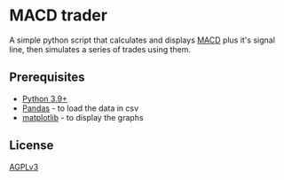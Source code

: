 # MACD trader

A simple python script that calculates and displays [MACD](https://en.wikipedia.org/wiki/MACD) plus it's signal line, then simulates a series of trades using them.

## Prerequisites
* [Python 3.9+](https://www.python.org/)
* [Pandas](https://pandas.pydata.org/) - to load the data in csv
* [matplotlib](https://matplotlib.org/) - to display the graphs

## License
[AGPLv3](LICENSE.md)
